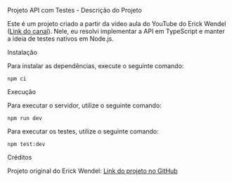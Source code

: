 Projeto API com Testes - Descrição do Projeto

Este é um projeto criado a partir da vídeo aula do YouTube do Erick Wendel ([Link do canal](https://www.youtube.com/watch?v=SrpIo_V-ZCg&list=PLqFwRPueWb5cCzuDs5afwrybkDJoSD4no&index=2)). Nele, eu resolvi implementar a API em TypeScript e manter a ideia de  testes nativos em Node.js.

Instalação

Para instalar as dependências, execute o seguinte comando:

```npm ci```

Execução

Para executar o servidor, utilize o seguinte comando:

```npm run dev```

Para executar os testes, utilize o seguinte comando:

```npm test:dev```


Créditos

Projeto original do Erick Wendel: [Link do projeto no GitHub](https://github.com/ErickWendel/postman-is-slowing-you-down)
